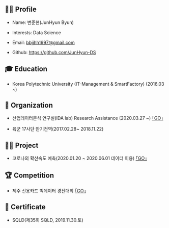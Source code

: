 ## 👨‍🎓 Profile
- Name: 변준현(JunHyun Byun)

- Interests: Data Science

- Email: bbjjhh1997@gmail.com

- Github: https://github.com/JunHyun-DS

## 🎓 Education
- Korea Polytechnic University (IT-Management & SmartFactory) (2016.03 ~)

## 💼 Organization
- 산업데이터분석 연구실(IDA lab) Research Assistance (2020.03.27 ~) [｢GO｣](https://koptimizer.github.io/IDALab.io/)

- 육군 17사단 만기전역(2017.02.28~ 2018.11.22)

## 👨‍💻 Project
- 코로나의 확산속도 예측(2020.01.20 ~ 2020.06.01 데이터 이용) [｢GO｣](https://github.com/JunHyun-DS/The_diffusion_rate_of_COVID-19)

## 🏆 Competition
- 제주 신용카드 빅데이터 경진대회 [｢GO｣](https://github.com/JunHyun-DS/Dacon_PredAMT)

## 🎫 Certificate
- SQLD(제35회 SQLD, 2019.11.30.토)
